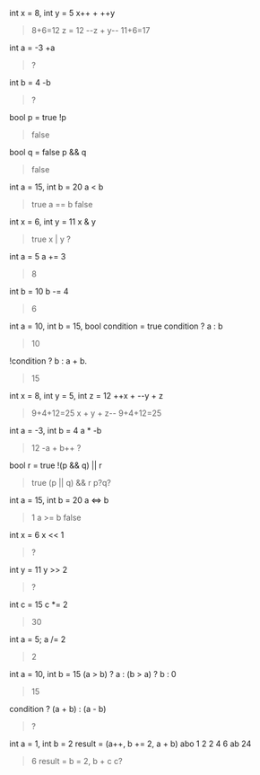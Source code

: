 int x = 8, int y = 5
x++ + ++y
>8+6=12
z = 12
--z + y--
>11+6=17

int a = -3
+a
>?

int b = 4
-b
>?

bool p = true
!p
>false

bool q = false
p && q
>false

int a = 15, int b = 20
a < b
>true
a == b
>false

int x = 6, int y = 11
x & y
>true
x | y
>?

int a = 5
a += 3
>8

int b = 10
b -= 4
>6

int a = 10, int b = 15, bool condition = true
condition ? a : b
>10

!condition ? b : a + b.
>15

int x = 8, int y = 5, int z = 12
++x + --y + z
>9+4+12=25
x + y + z--
>9+4+12=25

int a = -3, int b = 4
a * -b
>12
-a + b++
>?

bool r = true
!(p && q) || r
>true
(p || q) && r
>p?q?

int a = 15, int b = 20
a <=> b
>1
a >= b
>false

int x = 6
x << 1
>?

int y = 11
y >> 2
>?

int c = 15
c *= 2
>30

int a = 5;
a /= 2
>2

int a = 10, int b = 15
(a > b) ? a : (b > a) ? b : 0
>15

condition ? (a + b) : (a - b)
>?

int a = 1, int b = 2
result = (a++, b += 2, a + b)
abo
1
 2
2
 4
  6
ab
24
>6
result = b = 2, b + c
>c?